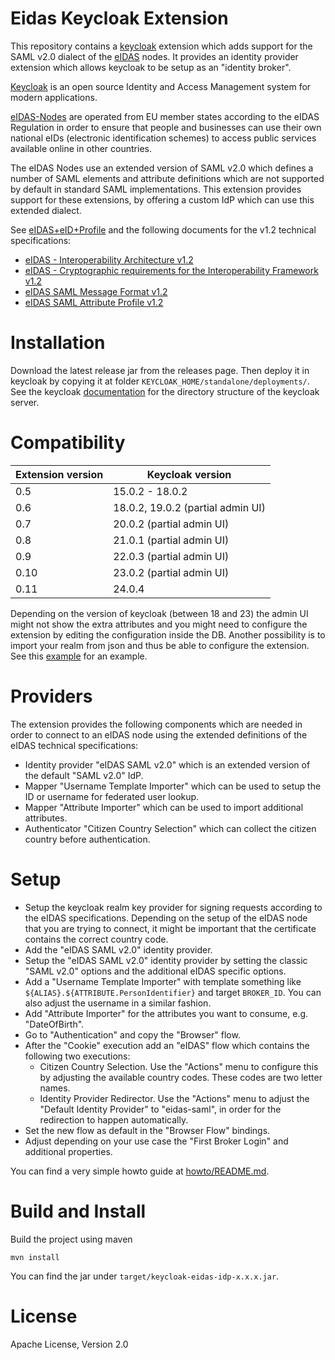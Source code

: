 # Eidas Keycloak Extension

This repository contains a [keycloak](https://www.keycloak.org/) extension which adds support for the 
SAML v2.0 dialect of the [eIDAS](https://en.wikipedia.org/wiki/EIDAS) nodes.
It provides an identity provider extension which allows keycloak to be setup as an "identity broker". 

[Keycloak](https://www.keycloak.org/about) is an open source Identity and Access Management system for modern 
applications.

[eIDAS-Nodes](https://ec.europa.eu/cefdigital/wiki/display/CEFDIGITAL/eIDAS-Node+version+2.5) are operated 
from EU member states according to the eIDAS Regulation in order to ensure that people and businesses can use 
their own national eIDs (electronic identification schemes) to access public services available online in 
other countries.

The eIDAS Nodes use an extended version of SAML v2.0 which defines a number of SAML elements and attribute 
definitions which are not supported by default in standard SAML implementations. This extension provides support 
for these extensions, by offering a custom IdP which can use this extended dialect.

See [eIDAS+eID+Profile](https://ec.europa.eu/cefdigital/wiki/display/CEFDIGITAL/eIDAS+eID+Profile) and the 
following documents for the v1.2 technical specifications:

  * [eIDAS - Interoperability Architecture v1.2](https://ec.europa.eu/cefdigital/wiki/download/attachments/82773108/eIDAS%20Interoperability%20Architecture%20v.1.2%20Final.pdf)
  * [eIDAS - Cryptographic requirements for the Interoperability Framework v1.2](https://ec.europa.eu/cefdigital/wiki/download/attachments/82773108/eIDAS%20Cryptographic%20Requirement%20v.1.2%20Final.pdf)
  * [eIDAS SAML Message Format v1.2](https://ec.europa.eu/cefdigital/wiki/download/attachments/82773108/eIDAS%20SAML%20Message%20Format%20v.1.2%20Final.pdf)
  * [eIDAS SAML Attribute Profile v1.2](https://ec.europa.eu/cefdigital/wiki/download/attachments/82773108/eIDAS%20SAML%20Attribute%20Profile%20v1.2%20Final.pdf) 

# Installation 

Download the latest release jar from the releases page. Then deploy it in keycloak by copying it at folder
`KEYCLOAK_HOME/standalone/deployments/`. See the keycloak [documentation](https://www.keycloak.org/docs/latest/server_installation/index.html#distribution-directory-structure) for the directory structure of the keycloak server.

# Compatibility 


| Extension version | Keycloak version |
|-------------------|------------------|
| 0.5               | 15.0.2 - 18.0.2  |
| 0.6               | 18.0.2, 19.0.2 (partial admin UI) |
| 0.7               | 20.0.2 (partial admin UI) |
| 0.8               | 21.0.1 (partial admin UI) |
| 0.9               | 22.0.3 (partial admin UI) |
| 0.10              | 23.0.2 (partial admin UI) |
| 0.11              | 24.0.4 |

Depending on the version of keycloak (between 18 and 23) the admin UI might not show the extra attributes and you might need to configure the 
extension by editing the configuration inside the DB. 
Another possibility is to import your realm from json and thus be able to configure the extension. See this [example](howto/example.config.json) for an example.

# Providers 

The extension provides the following components which are needed in order to connect to an eIDAS node using 
the extended definitions of the eIDAS technical specifications: 

  * Identity provider "eIDAS SAML v2.0" which is an extended version of the default "SAML v2.0" IdP.
  * Mapper "Username Template Importer" which can be used to setup the ID or username for federated user lookup.
  * Mapper "Attribute Importer" which can be used to import additional attributes.
  * Authenticator "Citizen Country Selection" which can collect the citizen country before authentication. 

# Setup

  * Setup the keycloak realm key provider for signing requests according to the eIDAS specifications.
    Depending on the setup of the eIDAS node that you are trying to connect, it might be important that the 
    certificate contains the correct country code.
  * Add the "eIDAS SAML v2.0" identity provider. 
  * Setup the "eIDAS SAML v2.0" identity provider by setting the classic "SAML v2.0" options and the 
    additional eIDAS specific options.
  * Add a "Username Template Importer" with template something like `${ALIAS}.${ATTRIBUTE.PersonIdentifier}` and target `BROKER_ID`. 
    You can also adjust the username in a similar fashion. 
  * Add "Attribute Importer" for the attributes you want to consume, e.g. "DateOfBirth".
  * Go to "Authentication" and copy the "Browser" flow. 
  * After the "Cookie" execution add an "eIDAS" flow which contains the following two executions: 
     - Citizen Country Selection. Use the "Actions" menu to configure this by adjusting the available country codes. These codes 
       are two letter names.
     - Identity Provider Redirector. Use the "Actions" menu to adjust the "Default Identity Provider" to "eidas-saml", in order for
       the redirection to happen automatically.
  * Set the new flow as default in the "Browser Flow" bindings.
  * Adjust depending on your use case the "First Broker Login" and additional properties.

You can find a very simple howto guide at [howto/README.md](howto/README.md).

# Build and Install

Build the project using maven

```
mvn install
```

You can find the jar under `target/keycloak-eidas-idp-x.x.x.jar`.

# License 

Apache License, Version 2.0

